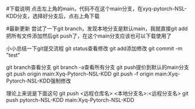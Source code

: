 #下载说明
点击左上角的main，代码不在这个main分支，在xyq-pytorch-NSL-KDD分支，选择好分支后，点右上角下载

#最新更新
尝试了一下git branch，发现本地分支是默认main，我就直接git add把所有文件添加然后git push了，在这个main分支应该也可以下载使用了

小小总结一下git提交流程
git status查看修改
git add添加修改
git commit -m "test"

git branch查看分支
git branch -a查看所有分支
git push提价到默认的main分支
git push origin main:Xyq-Pytorch-NSL-KDD
git push -f origin main:Xyq-Pytorch-NSL-KDD强制修改


理论上来说是下面这句
git push <远程仓库名> <本地分支名>:<远程分支名>
git push pytorch-NSL-KDD main:Xyq-Pytorch-NSL-KDD